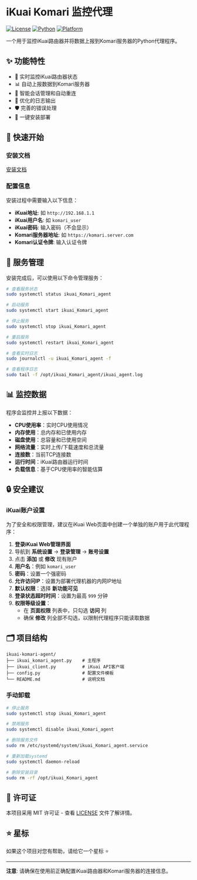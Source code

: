 # iKuai Komari 监控代理

[![License](https://img.shields.io/badge/license-MIT-blue.svg)](LICENSE)
[![Python](https://img.shields.io/badge/python-3.6+-blue.svg)](https://www.python.org/)
[![Platform](https://img.shields.io/badge/platform-Linux-lightgrey.svg)](https://www.linux.org/)

一个用于监控iKuai路由器并将数据上报到Komari服务器的Python代理程序。

## ✨ 功能特性

- 🔄 实时监控iKuai路由器状态
- 📊 自动上报数据到Komari服务器
- 🔐 智能会话管理和自动重连
- 📝 优化的日志输出
- 🛡️ 完善的错误处理
- 🚀 一键安装部署

## 🚀 快速开始

### 安装文档

[安装文档](https://github.com/ZeroTwoDa/ikuai-komari-agent/blob/main/Install.md)

### 配置信息

安装过程中需要输入以下信息：

- **iKuai地址**: 如 `http://192.168.1.1`
- **iKuai用户名**: 如 `komari_user`
- **iKuai密码**: 输入密码（不会显示）
- **Komari服务器地址**: 如 `https://komari.server.com`
- **Komari认证令牌**: 输入认证令牌

## 🔧 服务管理

安装完成后，可以使用以下命令管理服务：

```bash
# 查看服务状态
sudo systemctl status ikuai_Komari_agent

# 启动服务
sudo systemctl start ikuai_Komari_agent

# 停止服务
sudo systemctl stop ikuai_Komari_agent

# 重启服务
sudo systemctl restart ikuai_Komari_agent

# 查看实时日志
sudo journalctl -u ikuai_Komari_agent -f

# 查看程序日志
sudo tail -f /opt/ikuai_Komari_agent/ikuai_agent.log
```

## 📊 监控数据

程序会监控并上报以下数据：

- **CPU使用率**：实时CPU使用情况
- **内存使用**：总内存和已使用内存
- **磁盘使用**：总容量和已使用空间
- **网络流量**：实时上传/下载速度和总流量
- **连接数**：当前TCP连接数
- **运行时间**：iKuai路由器运行时间
- **负载信息**：基于CPU使用率的智能估算

## 🔒 安全建议

### iKuai账户设置

为了安全和权限管理，建议在iKuai Web页面中创建一个单独的账户用于此代理程序：

1. **登录iKuai Web管理界面**
2. 导航到 **系统设置** → **登录管理** → **账号设置**
3. 点击 **添加** 或 **修改** 现有账户
4. **用户名**：例如 `komari_user`
5. **密码**：设置一个强密码
6. **允许访问IP**：设置为部署代理机器的内网IP地址
7. **默认权限**：选择 **新功能可见**
8. **登录状态超时时间**：设置为最高 `999` 分钟
9. **权限等级设置**：
   - 在 **页面权限** 列表中，只勾选 **访问** 列
   - 确保 **修改** 列全部不勾选，以限制代理程序只能读取数据



## 🗂️ 项目结构

```
ikuai-komari-agent/
├── ikuai_komari_agent.py    # 主程序
├── ikuai_client.py          # iKuai API客户端
├── config.py                # 配置文件模板
└── README.md                # 说明文档
```

### 手动卸载

```bash
# 停止服务
sudo systemctl stop ikuai_Komari_agent

# 禁用服务
sudo systemctl disable ikuai_Komari_agent

# 删除服务文件
sudo rm /etc/systemd/system/ikuai_Komari_agent.service

# 重新加载systemd
sudo systemctl daemon-reload

# 删除安装目录
sudo rm -rf /opt/ikuai_Komari_agent
```

## 📄 许可证

本项目采用 MIT 许可证 - 查看 [LICENSE](LICENSE) 文件了解详情。

## ⭐ 星标

如果这个项目对您有帮助，请给它一个星标 ⭐

---

**注意**: 请确保在使用前正确配置iKuai路由器和Komari服务器的连接信息。 
